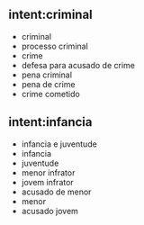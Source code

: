 
## intent:criminal
-  criminal
-  processo criminal
-  crime
-  defesa para acusado de crime
-  pena criminal
-  pena de crime
-  crime cometido

## intent:infancia
-  infancia e juventude
-  infancia
-  juventude
-  menor infrator
-  jovem infrator
-  acusado de menor
-  menor
-  acusado jovem

